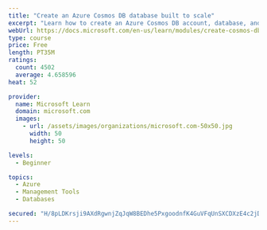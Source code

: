```yaml
---
title: "Create an Azure Cosmos DB database built to scale"
excerpt: "Learn how to create an Azure Cosmos DB account, database, and container built to scale as your application grows."
webUrl: https://docs.microsoft.com/en-us/learn/modules/create-cosmos-db-for-scale/
type: course
price: Free
length: PT35M
ratings:
  count: 4502
  average: 4.658596
heat: 52

provider:
  name: Microsoft Learn
  domain: microsoft.com
  images:
    - url: /assets/images/organizations/microsoft.com-50x50.jpg
      width: 50
      height: 50

levels:
  - Beginner

topics:
  - Azure
  - Management Tools
  - Databases

secured: "H/8pLDKrsji9AXdRgwnjZqJqW8BEDhe5PxgoodnfK4GuVFqUnSXCDXzE4c2jDxGk6eDxXFJiO08pLBBSG2a+yDqZVfxeHIZOR8x/MdCVl4rawSjjvEyGvgBN5RSiIZd2pOZgTUIx/MrUGMXiHjlWvl+0LJr3cyo6aNUIjmANk4U0QV84vtjfLeAb4o08YnC+BLZvjMq9hFShtVtIM0JtUHra5fW+YPEfZjyC03Z+i2tffbZ21gyo7/xkLtwo5VTNx4esaAXLAzyincIue7D8cRwXRhq0DxpJzzPmV022FRU6uzm8a3Z2Pcq4oSEuASq2wCWHLV20jo5KwTjxdpru/FGY45Fb5BSChDiVc3gXequK8xnjgWibTnyO4tz+Rx70H1jGqgjIEyEUVobS9i7fteymmon4raSauwiXx4rxrlc=;b0CwNLhpAA87SQPdbf2Txw=="
---
```


